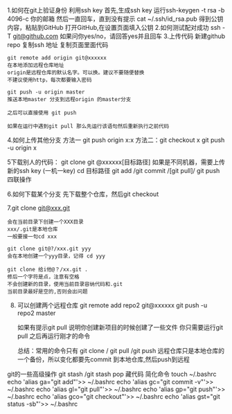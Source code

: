 1.如何在git上验证身份
    利用ssh key
    首先,生成ssh key 
    运行ssh-keygen -t rsa -b 4096-c 你的邮箱
    然后一直回车，直到没有提示
    cat ~/.ssh/id_rsa.pub 得到公钥内容，粘贴到GitHub
    打开GitHub,在设置页面填入公钥
2.如何测试配对成功
    ssh -T git@github.com
    如果问你yes/no，请回答yes并且回车
3.上传代码
    新建github repo 复制ssh 地址
    复制页面里面代码

    git remote add origin git@xxxxxx
    在本地添加远程仓库地址
    origin是远程仓库的默认名字。可以换。建议不要随便替换
    不建议使用http，每次都要输入密码

    git push -u origin master
    推送本地master 分支到远程origin 的master分支

    之后可以直接使用 git push

    如果在运行中遇到git pull 那么先运行该语句然后重新执行之前代码

4.如何上传其他分支
    方法一 git push origin x:x
    方法二：git checkout x
    git push -u origin x

5下载别人的代码：
    git clone git @xxxxxx[目标路径]
    如果是不同机器，需要上传新的ssh key (一机一key)
    cd 目标路径
    git add /git commit /[git pull]/ git push 四联操作

6.如何下载某个分支
    先下载整个仓库，然后git checkout

7.git clone git@xxx.git

    会在当前目录下创建一个XXX目录
    xxx/.git是本地仓库
    一般要接一句cd xxx

    git clone git@?/xxx.git yyy
    会在本地创建一个yyy目录，记得 cd yyy

    git clone 给i他@？/xx.git .
    修后一个字符是点，注意有空格
    不会创建新的目录，使用当前目录容纳代码和.git
    当前目录最好是空的,否则会出问题
8. 可以创建两个远程仓库
    git remote add repo2 git@xxxxxx
    git push -u repo2 master

    如果有提示git pull 
    说明你创建新项目的时候创建了一些文件
    你只需要运行git pull 之后再运行刚才的命令

    总结：常用的命令只有 git clone  /   git pull  /git push
    远程仓库只是本地仓库的一个备份，所以变化都要先commit 到本地仓库,然后push到远程

git的一些高级操作  git stash /git stash pop 藏代码
简化命令
touch ~/.bashrc
echo 'alias ga="git add"'>> ~/.bashrc
echo 'alias gc="git commit -v"'>> ~/.bashrc
echo 'alias gl="git pull"'>> ~/.bashrc
echo 'alias gp="git push"'>> ~/.bashrc
echo 'alias gco="git checkout"'>> ~/.bashrc
echo 'alias gst="git status -sb"'>> ~/.bashrc
